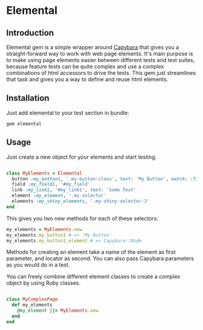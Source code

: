 # Elemental

## Introduction

Elemental gem is a simple wrapper around [Capybara](https://github.com/teamcapybara/capybara) 
that gives you a straight-forward way to work with web page elements. 
It's main purpose is to make using page elements easier between different tests and 
test suites, because feature tests can be quite complex and use a complex 
combinations of html accessors to drive the tests. This gem just streamlines 
that task and gives you a way to define and reuse html elements. 

## Installation

Just add elemental to your test section in bundle:

`gem elemental`

## Usage

Just create a new object for your elements and start testing. 

```ruby

class MyElements < Elemental
  button :my_button1, '.my-button-class', text: 'My Button', match: :first
  field :my_field1, '#my_field'
  link :my_link1, '#my_link1', text: 'Some Text'
  element :my_element, '.my-selector'
  elements :my_shiny_elements, '.my-shiny-selector-2'
end
```

This gives you two new methods for each of these selectors:

```ruby
my_elements = MyElements.new
my_elements.my_button1 # => 'My Button'
my_elements.my_button1_element # => Capybara::Node
```

Methods for creating an element take a name of the element as first parameter, 
and locator as second. You can also pass Capybara parameters as you would do in 
a test.

You can freely combine different element classes to create a complex object by 
using Ruby classes.

```ruby

class MyComplexPage
  def my_elements
    @my_element ||= MyElements.new
  end
end
```
